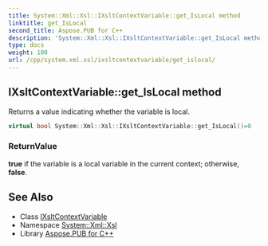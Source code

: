 ```yaml
---
title: System::Xml::Xsl::IXsltContextVariable::get_IsLocal method
linktitle: get_IsLocal
second_title: Aspose.PUB for C++
description: 'System::Xml::Xsl::IXsltContextVariable::get_IsLocal method. Returns a value indicating whether the variable is local in C++.'
type: docs
weight: 100
url: /cpp/system.xml.xsl/ixsltcontextvariable/get_islocal/
---
```

## IXsltContextVariable::get_IsLocal method


Returns a value indicating whether the variable is local.

```cpp
virtual bool System::Xml::Xsl::IXsltContextVariable::get_IsLocal()=0
```


### ReturnValue

**true** if the variable is a local variable in the current context; otherwise, **false**.

## See Also

* Class [IXsltContextVariable](../)
* Namespace [System::Xml::Xsl](../../)
* Library [Aspose.PUB for C++](../../../)
